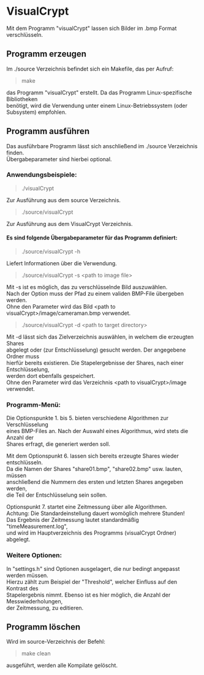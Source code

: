 # VisualCrypt

Mit dem Programm "visualCrypt" lassen sich Bilder im .bmp Format verschlüsseln.

## Programm erzeugen

Im ./source Verzeichnis befindet sich ein Makefile, das per Aufruf:
> make  

das Programm "visualCrypt" erstellt. Da das Programm Linux-spezifische Bibliotheken  
benötigt, wird die Verwendung unter einem Linux-Betriebssystem (oder Subsystem) empfohlen.

## Programm ausführen

Das ausführbare Programm lässt sich anschließend im ./source Verzeichnis finden.  
Übergabeparameter sind hierbei optional.

### Anwendungsbeispiele:
> ./visualCrypt

Zur Ausführung aus dem source Verzeichnis.

> ./source/visualCrypt

Zur Ausführung aus dem VisualCrypt Verzeichnis.

#### Es sind folgende Übergabeparameter für das Programm definiert:

> ./source/visualCrypt -h

Liefert Informationen über die Verwendung.

>./source/visualCrypt -s &lt;path to image file&gt;

Mit -s ist es möglich, das zu verschlüsselnde Bild auszuwählen.  
Nach der Option muss der Pfad zu einem validen BMP-File übergeben werden.  
Ohne den Parameter wird das Bild &lt;path to visualCrypt&gt;/image/cameraman.bmp verwendet.

>./source/visualCrypt -d &lt;path to target directory&gt;

Mit -d lässt sich das Zielverzeichnis auswählen, in welchem die erzeugten Shares  
abgelegt oder (zur Entschlüsselung) gesucht werden. Der angegebene Ordner muss  
hierfür bereits existieren. Die Stapelergebnisse der Shares, nach einer Entschlüsselung,  
werden dort ebenfalls gespeichert.  
Ohne den Parameter wird das Verzeichnis &lt;path to visualCrypt&gt;/image verwendet.

### Programm-Menü:

Die Optionspunkte 1. bis 5. bieten verschiedene Algorithmen zur Verschlüsselung  
eines BMP-Files an. Nach der Auswahl eines Algorithmus, wird stets die Anzahl der  
Shares erfragt, die generiert werden soll.

Mit dem Optionspunkt 6. lassen sich bereits erzeugte Shares wieder entschlüsseln.  
Da die Namen der Shares "share01.bmp", "share02.bmp" usw. lauten, müssen  
anschließend die Nummern des ersten und letzten Shares angegeben werden,  
die Teil der Entschlüsselung sein sollen.

Optionspunkt 7. startet eine Zeitmessung über alle Algorithmen.  
Achtung: Die Standardeinstellung dauert womöglich mehrere Stunden!  
Das Ergebnis der Zeitmessung lautet standardmäßig "timeMeasurement.log",  
und wird im Hauptverzeichnis des Programms (visualCrypt Ordner) abgelegt.  

### Weitere Optionen:

In "settings.h" sind Optionen ausgelagert, die nur bedingt angepasst werden müssen.  
Hierzu zählt zum Beispiel der "Threshold", welcher Einfluss auf den Kontrast des  
Stapelergebnis nimmt. Ebenso ist es hier möglich, die Anzahl der Messwiederholungen,  
der Zeitmessung, zu editieren.

## Programm löschen

Wird im source-Verzeichnis der Befehl:
> make clean

ausgeführt, werden alle Kompilate gelöscht.